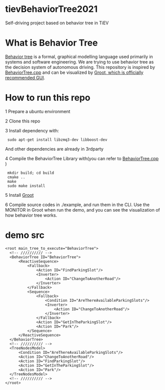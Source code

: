# tievBehaviorTree2021
Self-driving project based on behavior tree in TiEV
# What is Behavior Tree
[Behavior tree](https://en.wikipedia.org/wiki/Behavior_tree) is a formal, graphical modelling language used primarily in systems and software engineering. We are trying to use behavior tree as the decision system of autonomous driving. This repository is inspired by [BehaviorTree.cpp](https://github.com/BehaviorTree/BehaviorTree.CPP) and can be visualized by [Groot, which is officially recommended GUI](https://github.com/BehaviorTree/Groot).
# How to run this repo
 1  Prepare a ubuntu environment
 
 2  Clone this repo
 
 3  Install dependency with:

     sudo apt-get install libzmq3-dev libboost-dev
     
And other dependencies are already in 3rdparty

 4  Compile the BehaviorTree Library with(you can refer to [BehaviorTree.cpp](https://github.com/BehaviorTree/BehaviorTree.CPP) )
 
     mkdir build; cd build
     cmake ..
     make
     sudo make install
     
  5  Install [Groot](https://github.com/BehaviorTree/Groot)
  
  6   Compile source codes in ./example, and run them in the CLI. Use the MONITOR in Groot when run the demo, and you can see the visualization of how behavior tree works.
  
  
  # demo src
  ```
  <root main_tree_to_execute="BehaviorTree">
    <!-- ////////// -->
    <BehaviorTree ID="BehaviorTree">
        <ReactiveSequence>
            <Fallback>
                <Action ID="FindParkingSlot"/>
                <Inverter>
                    <Action ID="ChangeToAnotherRoad"/>
                </Inverter>
            </Fallback>
            <Sequence>
                <Fallback>
                    <Condition ID="AreThereAvailableParkingSlots"/>
                    <Inverter>
                        <Action ID="ChangeToAnotherRoad"/>
                    </Inverter>
                </Fallback>
                <Action ID="GetInTheParkingSlot"/>
                <Action ID="Park"/>
            </Sequence>
        </ReactiveSequence>
    </BehaviorTree>
    <!-- ////////// -->
    <TreeNodesModel>
        <Condition ID="AreThereAvailableParkingSlots"/>
        <Action ID="ChangeToAnotherRoad"/>
        <Action ID="FindParkingSlot"/>
        <Action ID="GetInTheParkingSlot"/>
        <Action ID="Park"/>
    </TreeNodesModel>
    <!-- ////////// -->
</root>

  ```
  
